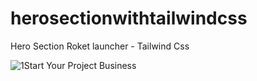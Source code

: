 # herosectionwithtailwindcss
Hero Section Roket launcher - Tailwind Css

![1Start Your Project Business](https://user-images.githubusercontent.com/61135648/82116442-7ad9ae00-979c-11ea-93c6-25a9c79e35a8.jpg)

